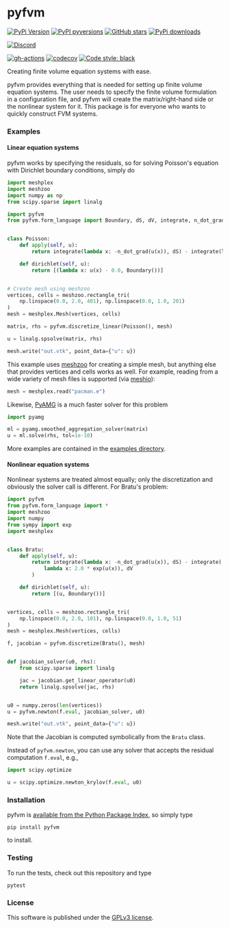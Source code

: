 # pyfvm

[![PyPi Version](https://img.shields.io/pypi/v/pyfvm.svg?style=flat-square)](https://pypi.org/project/pyfvm)
[![PyPI pyversions](https://img.shields.io/pypi/pyversions/pyfvm.svg?style=flat-square)](https://pypi.org/pypi/pyfvm/)
[![GitHub stars](https://img.shields.io/github/stars/nschloe/pyfvm.svg?style=flat-square&logo=github&label=Stars&logoColor=white)](https://github.com/nschloe/pyfvm)
[![PyPi downloads](https://img.shields.io/pypi/dm/pyfvm.svg?style=flat-square)](https://pypistats.org/packages/pyfvm)

[![Discord](https://img.shields.io/static/v1?logo=discord&label=chat&message=on%20discord&color=7289da&style=flat-square)](https://discord.gg/hnTJ5MRX2Y)

[![gh-actions](https://img.shields.io/github/workflow/status/nschloe/pyfvm/ci?style=flat-square)](https://github.com/nschloe/pyfvm/actions?query=workflow%3Aci)
[![codecov](https://img.shields.io/codecov/c/github/nschloe/pyfvm.svg?style=flat-square)](https://codecov.io/gh/nschloe/pyfvm)
[![Code style: black](https://img.shields.io/badge/code%20style-black-000000.svg?style=flat-square)](https://github.com/psf/black)

Creating finite volume equation systems with ease.

pyfvm provides everything that is needed for setting up finite volume equation systems.
The user needs to specify the finite volume formulation in a configuration file, and
pyfvm will create the matrix/right-hand side or the nonlinear system for it. This
package is for everyone who wants to quickly construct FVM systems.

### Examples

#### Linear equation systems

pyfvm works by specifying the residuals, so for solving Poisson's equation with
Dirichlet boundary conditions, simply do

```python
import meshplex
import meshzoo
import numpy as np
from scipy.sparse import linalg

import pyfvm
from pyfvm.form_language import Boundary, dS, dV, integrate, n_dot_grad


class Poisson:
    def apply(self, u):
        return integrate(lambda x: -n_dot_grad(u(x)), dS) - integrate(lambda x: 1.0, dV)

    def dirichlet(self, u):
        return [(lambda x: u(x) - 0.0, Boundary())]


# Create mesh using meshzoo
vertices, cells = meshzoo.rectangle_tri(
    np.linspace(0.0, 2.0, 401), np.linspace(0.0, 1.0, 201)
)
mesh = meshplex.Mesh(vertices, cells)

matrix, rhs = pyfvm.discretize_linear(Poisson(), mesh)

u = linalg.spsolve(matrix, rhs)

mesh.write("out.vtk", point_data={"u": u})
```

This example uses [meshzoo](https://pypi.org/project/meshzoo) for creating a simple
mesh, but anything else that provides vertices and cells works as well. For example,
reading from a wide variety of mesh files is supported (via
[meshio](https://pypi.org/project/meshio)):

<!--pytest-codeblocks:skip-->

```python
mesh = meshplex.read("pacman.e")
```

Likewise, [PyAMG](https://github.com/pyamg/pyamg) is a much faster solver
for this problem

<!--pytest-codeblocks:skip-->

```python
import pyamg

ml = pyamg.smoothed_aggregation_solver(matrix)
u = ml.solve(rhs, tol=1e-10)
```

More examples are contained in the [examples directory](examples/).

#### Nonlinear equation systems

Nonlinear systems are treated almost equally; only the discretization and
obviously the solver call is different. For Bratu's problem:

```python
import pyfvm
from pyfvm.form_language import *
import meshzoo
import numpy
from sympy import exp
import meshplex


class Bratu:
    def apply(self, u):
        return integrate(lambda x: -n_dot_grad(u(x)), dS) - integrate(
            lambda x: 2.0 * exp(u(x)), dV
        )

    def dirichlet(self, u):
        return [(u, Boundary())]


vertices, cells = meshzoo.rectangle_tri(
    np.linspace(0.0, 2.0, 101), np.linspace(0.0, 1.0, 51)
)
mesh = meshplex.Mesh(vertices, cells)

f, jacobian = pyfvm.discretize(Bratu(), mesh)


def jacobian_solver(u0, rhs):
    from scipy.sparse import linalg

    jac = jacobian.get_linear_operator(u0)
    return linalg.spsolve(jac, rhs)


u0 = numpy.zeros(len(vertices))
u = pyfvm.newton(f.eval, jacobian_solver, u0)

mesh.write("out.vtk", point_data={"u": u})
```

Note that the Jacobian is computed symbolically from the `Bratu` class.

Instead of `pyfvm.newton`, you can use any solver that accepts the residual
computation `f.eval`, e.g.,

<!--pytest-codeblocks:skip-->

```python
import scipy.optimize

u = scipy.optimize.newton_krylov(f.eval, u0)
```

### Installation

pyfvm is [available from the Python Package
Index](https://pypi.org/project/pyfvm/), so simply type

```
pip install pyfvm
```

to install.

### Testing

To run the tests, check out this repository and type

```
pytest
```

### License

This software is published under the [GPLv3 license](https://www.gnu.org/licenses/gpl-3.0.en.html).
